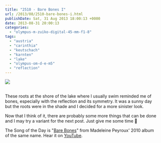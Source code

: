 ```yaml
---
title: "2510 - Bare Bones I"
url: /2013/08/2510-bare-bones-i.html
publishDate: Sat, 31 Aug 2013 18:00:13 +0000
date: 2013-08-31 20:00:13
categories: 
  - "olympus-m-zuiko-digital-45-mm-f1-8"
tags: 
  - "austria"
  - "carinthia"
  - "keutschach"
  - "karnten"
  - "lake"
  - "olympus-om-d-e-m5"
  - "reflection"
---
```

<div class="container">
<div class="center"><a target="_blank" href="https://d25zfm9zpd7gm5.cloudfront.net/1200x1200/2013/20130823_172352_lr.jpg"><img src="https://d25zfm9zpd7gm5.cloudfront.net/0600x0600/2013/20130823_172352_lr.jpg" /></a></div>
</div>
<br />

These roots at the shore of the lake where I usually swim reminded me of bones, especially with the reflection and its symmetry. It was a sunny day but the roots were in the shade and I decided for a more sinister look.

 Now that I think of it, there are probably some more things that can be done and I may try a variant for the next post. Just give me some time 🙂

The Song of the Day is "<a href="http://www.lyricsmode.com/lyrics/m/madeleine_peyroux/bare_bones.html" target="_blank">Bare Bones</a>" from Madeleine Peyroux' 2010 album of the same name. Hear it on <a href="http://www.youtube.com/watch?v=_ETjfzAYsn4" target="_blank">YouTube</a>.
